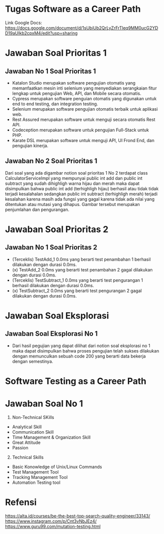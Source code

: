 # **Tugas Software as a Career Path**
Link Google Docs: https://docs.google.com/document/d/1sUbiUb2QrLyZrFrTleq9MM0ucG2YDD19aUIkb2cpxM4/edit?usp=sharing
# Jawaban Soal Prioritas 1
## Jawaban No 1 Soal Prioritas 1
* Katalon Studio merupakan software pengujian otomatis yang memanfaatkan mesin inti selenium yang menyediakan serangkaian fitur lengkap untuk pengujian Web, API, dan Mobile secara otomatis.
* Cypress merupakan software penguian otomatis yang digunakan untuk end to end testing, dan integration testing.
* Selenium merupakan software pengujian otomatis terbaik untuk aplikasi web.
* Rest Assured merupakan software untuk menguji secara otomatis Rest API.
* Codeception merupakan software untuk pengujian Full-Stack untuk PHP.
* Karate DSL merupakan software untuk menguji API, UI Frond End, dan pengujian kinerja.
## Jawaban No 2 Soal Prioritas 1
Dari soal yang ada digambar notion soal prioritas 1 No 2 terdapat class CalculatorServiceImpl yang mempunyai public int add dan public int subtract yang sudah dihighligh warna hijau dan merah maka dapat disimpulkan bahwa public int add (terhighligh hijau) berhasil atau tidak tidak terjadi kesalahalan sedangkan public int subtract (terhighligh merah) terjadi kesalahan karena masih ada fungsi yang gagal karena tidak ada nilai yang ditentukan atau mutasi yang dihapus. Gambar tersebut merupakan penjumlahan dan pengurangan.
# Jawaban Soal Prioritas 2
## Jawaban No 1 Soal Prioritas 2
* (Terceklis) TestAdd_1 0.0ms yang berarti test penambahan 1 berhasil dilakukan dengan durasi 0.0ms.
* (x) TestAdd_2 0.0ms yang berarti test penambahan 2 gagal dilakukan dengan durasi 0.0ms.
* (Terceklis) TestSubtract_1 0.0ms yang berarti test pengurangan 1 berhasil dilakukan dengan durasi 0.0ms.
* (x) TestSubtract_2 0.0ms yang berarti test pengurangan 2 gagal dilakukan dengan durasi 0.0ms.
# Jawaban Soal Eksplorasi
## Jawaban Soal Eksplorasi No 1
* Dari hasil pegujian yang dapat dilihat dari notion soal eksplorasi no 1 maka dapat disimpulkan bahwa proses pengujian telah sukses dilakukan dengan memunculkan sebuah code 200 yang berarti data bekerja dengan semestinya.
# **Software Testing as a Career Path**
# Jawaban Soal No 1
1. Non-Technical SKills
* Analytical Skill
* Communication Skill
* Time Management & Organization Skill
* Great Attitude
* Passion
2. Technical Skills
* Basic Konowledge of Unix/Linux Commands
* Test Management Tool
* Tracking Management Tool
* Automation Testing tool
# **Refensi**
https://alta.id/courses/be-the-best-top-search-quality-engineer/33143/
https://www.instagram.com/p/Cnt3vNbJEz4/  
https://www.guru99.com/mutation-testing.html